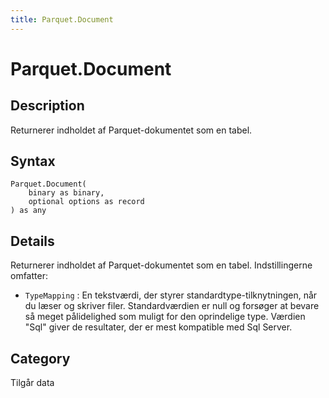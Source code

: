 ```yaml
---
title: Parquet.Document
---
```


# Parquet.Document


## Description

Returnerer indholdet af Parquet-dokumentet som en tabel.


## Syntax

```powerquery
Parquet.Document(
    binary as binary,
    optional options as record
) as any
```


## Details

Returnerer indholdet af Parquet-dokumentet som en tabel. Indstillingerne omfatter:    <ul>    <li> <code>TypeMapping</code> : En tekstværdi, der styrer standardtype-tilknytningen, når du læser og skriver filer. Standardværdien er null og forsøger at bevare så meget pålidelighed som muligt for den oprindelige type. Værdien "Sql" giver de resultater, der er mest kompatible med Sql Server.</li>    </ul>



## Category
Tilgår data
